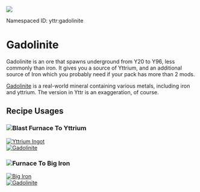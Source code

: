 <img class="infobox" src="../img/item/gadolinite.png">

<span class="aside">Namespaced ID: <span>yttr:gadolinite</span></span><br/>
# Gadolinite

Gadolinite is an ore that spawns underground from Y20 to Y96, less commonly than iron. It gives you
a source of Yttrium, and an additional source of Iron which you probably need if your pack has more
than 2 mods.

[Gadolinite](https://en.wikipedia.org/wiki/Gadolinite) is a real-world mineral containing various
metals, including iron and yttrium. The version in Yttr is an exaggeration, of course.

## Recipe Usages

### <img class="symbolic" title="Blast Furnace" src="../img/symbolic/blast_furnace.png"/> To Yttrium

<div class="recipe" title="Namespaced ID: yttr:yttrium_ingot">
	<a href="../yttrium" class="output">
		<img title="Yttrium Ingot" src="../img/item/yttrium_ingot.png"/>
	</a>
	<div class="input">
		<a href="#"><img title="Gadolinite" src="../img/item/gadolinite.png"/></a>
	</div>
</div>

### <img class="symbolic" title="Furnace" src="../img/symbolic/furnace.png"/> To Big Iron

<div class="recipe" title="Namespaced ID: yttr:xl_iron_ingot">
	<a href="../big_iron" class="output">
		<img title="Big Iron" src="../img/item/xl_iron_ingot.png"/>
	</a>
	<div class="input">
		<a href="#"><img title="Gadolinite" src="../img/item/gadolinite.png"/></a>
	</div>
</div>
